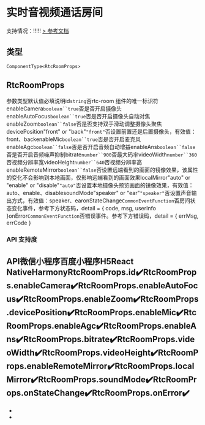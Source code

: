 # 实时音视频通话房间
支持情况：!!!!!
[> 参考文档
](https://smartprogram.baidu.com/docs/develop/component/media_rtc-room/)
## 类型[​](rtc-room.html#类型)
```tsx
ComponentType<RtcRoomProps>
```

## RtcRoomProps[​](rtc-room.html#rtcroomprops)
参数类型默认值必填说明id`string`否rtc-room 组件的唯一标识符enableCamera`boolean``true`否是否开启摄像头enableAutoFocus`boolean``true`否是否开启摄像头自动对焦enableZoom`boolean``false`否是否支持双手滑动调整摄像头聚焦devicePosition"front" or "back"`"front"`否设置前置还是后置摄像头，有效值：front、backenableMic`boolean``true`否是否开启麦克风enableAgc`boolean``false`否是否开启音频自动增益enableAns`boolean``false`否是否开启音频噪声抑制bitrate`number``900`否最大码率videoWidth`number``360`否视频分辨率宽videoHeight`number``640`否视频分辨率高enableRemoteMirror`boolean``false`否设置远端看到的画面的镜像效果，该属性的变化不会影响到本地画面，仅影响远端看到的画面效果localMirror"auto" or "enable" or "disable"`"auto"`否设置本地摄像头预览画面的镜像效果，有效值：auto、enable、disablesoundMode"speaker" or "ear"`"speaker"`否设置声音输出方式，有效值：speaker、earonStateChange`CommonEventFunction`否房间状态变化事件，参考下方状态码，detail = { code, msg, userInfo }onError`CommonEventFunction`否错误事件。参考下方错误码，detail = { errMsg, errCode }
### API 支持度[​](rtc-room.html#api-支持度)
API微信小程序百度小程序H5React NativeHarmonyRtcRoomProps.id✔️RtcRoomProps.enableCamera✔️RtcRoomProps.enableAutoFocus✔️RtcRoomProps.enableZoom✔️RtcRoomProps.devicePosition✔️RtcRoomProps.enableMic✔️RtcRoomProps.enableAgc✔️RtcRoomProps.enableAns✔️RtcRoomProps.bitrate✔️RtcRoomProps.videoWidth✔️RtcRoomProps.videoHeight✔️RtcRoomProps.enableRemoteMirror✔️RtcRoomProps.localMirror✔️RtcRoomProps.soundMode✔️RtcRoomProps.onStateChange✔️RtcRoomProps.onError✔️
- 
- 

-
